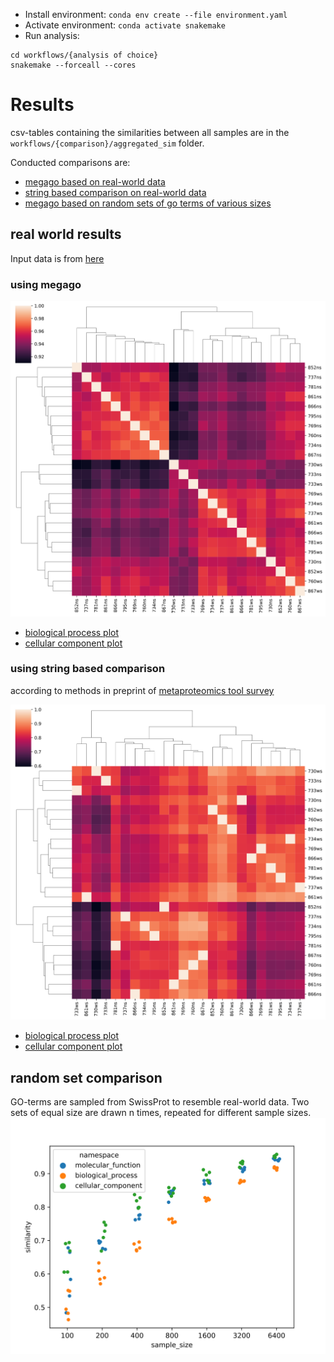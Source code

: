 - Install environment: `conda env create --file environment.yaml`
- Activate environment: `conda activate snakemake`
- Run analysis: 
```
cd workflows/{analysis of choice}
snakemake --forceall --cores
```

# Results
csv-tables containing the similarities between all samples are in the `workflows/{comparison}/aggregated_sim` folder.

Conducted comparisons are:
- [megago based on real-world data](workflows/megago_comparison/)
- [string based comparison on real-world data](workflows/string_based_comparison/)
- [megago based on random sets of go terms of various sizes](workflows/random_gos_comparison/)

## real world results
Input data is from [here](https://zenodo.org/record/2652530)

### using megago
![molecular function](workflows/megago_comparison/figures/similarity_mf.svg)
- [biological process plot](workflows/megago_comparison/figures/similarity_bp.svg)
- [cellular component plot](workflows/megago_comparison/figures/similarity_cc.svg)

### using string based comparison
according to methods in preprint of [metaproteomics tool survey](https://doi.org/10.1101/2020.01.07.897561)

![molecular function](workflows/string_based_comparison/figures/similarity_mf.svg)
- [biological process plot](workflows/string_based_comparison/figures/similarity_bp.svg)
- [cellular component plot](workflows/string_based_comparison/figures/similarity_cc.svg)


## random set comparison
GO-terms are sampled from SwissProt to resemble real-world data. Two sets of equal size are drawn n times, repeated for 
different sample sizes.
![random sets](workflows/random_gos_comparison/similarity.svg)